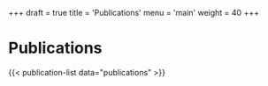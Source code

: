 +++
draft = true
title = 'Publications'
menu = 'main'
weight = 40
+++

# Publications

{{< publication-list data="publications" >}}
